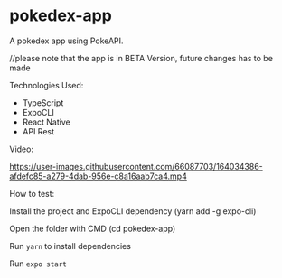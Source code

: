 # pokedex-app
A pokedex app using PokeAPI.

//please note that the app is in BETA Version, future changes has to be made

Technologies Used:

 - TypeScript
- ExpoCLI
- React Native
- API Rest

Video:

https://user-images.githubusercontent.com/66087703/164034386-afdefc85-a279-4dab-956e-c8a16aab7ca4.mp4

How to test:

Install the project and ExpoCLI dependency (yarn add -g expo-cli)

Open the folder with CMD (cd pokedex-app)

Run <code>yarn</code> to install dependencies

Run <code>expo start</code>


